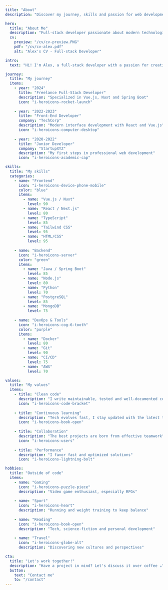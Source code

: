 ```yaml
---
title: "About"
description: "Discover my journey, skills and passion for web development"

hero:
  title: "About Me"
  description: "Full-stack developer passionate about modern technologies"
  cv:
    preview: "/cv/cv-preview.PNG"
    pdf: "/cv/cv-alex.pdf"
    alt: "Alex's CV - Full-stack Developer"

intro:
  text: "Hi! I'm Alex, a full-stack developer with a passion for creating modern and performant web applications. For several years, I've been transforming ideas into innovative digital solutions."

journey:
  title: "My journey"
  items:
    - year: "2024"
      title: "Freelance Full-Stack Developer"
      description: "Specialized in Vue.js, Nuxt and Spring Boot"
      icon: "i-heroicons-rocket-launch"
      
    - year: "2022-2023"
      title: "Front-End Developer"
      company: "TechCorp"
      description: "Modern interface development with React and Vue.js"
      icon: "i-heroicons-computer-desktop"
      
    - year: "2020-2022"
      title: "Junior Developer"
      company: "StartupXYZ"
      description: "My first steps in professional web development"
      icon: "i-heroicons-academic-cap"

skills:
  title: "My skills"
  categories:
    - name: "Frontend"
      icon: "i-heroicons-device-phone-mobile"
      color: "blue"
      items:
        - name: "Vue.js / Nuxt"
          level: 90
        - name: "React / Next.js"
          level: 80
        - name: "TypeScript"
          level: 85
        - name: "Tailwind CSS"
          level: 95
        - name: "HTML/CSS"
          level: 95
          
    - name: "Backend"
      icon: "i-heroicons-server"
      color: "green"
      items:
        - name: "Java / Spring Boot"
          level: 85
        - name: "Node.js"
          level: 80
        - name: "Python"
          level: 70
        - name: "PostgreSQL"
          level: 85
        - name: "MongoDB"
          level: 75
          
    - name: "DevOps & Tools"
      icon: "i-heroicons-cog-6-tooth"
      color: "purple"
      items:
        - name: "Docker"
          level: 80
        - name: "Git"
          level: 90
        - name: "CI/CD"
          level: 75
        - name: "AWS"
          level: 70

values:
  title: "My values"
  items:
    - title: "Clean code"
      description: "I write maintainable, tested and well-documented code"
      icon: "i-heroicons-code-bracket"
      
    - title: "Continuous learning"
      description: "Tech evolves fast, I stay updated with the latest trends"
      icon: "i-heroicons-book-open"
      
    - title: "Collaboration"
      description: "The best projects are born from effective teamwork"
      icon: "i-heroicons-users"
      
    - title: "Performance"
      description: "I favor fast and optimized solutions"
      icon: "i-heroicons-lightning-bolt"

hobbies:
  title: "Outside of code"
  items:
    - name: "Gaming"
      icon: "i-heroicons-puzzle-piece"
      description: "Video game enthusiast, especially RPGs"
      
    - name: "Sport"
      icon: "i-heroicons-heart"
      description: "Running and weight training to keep balance"
      
    - name: "Reading"
      icon: "i-heroicons-book-open"
      description: "Tech, science-fiction and personal development"
      
    - name: "Travel"
      icon: "i-heroicons-globe-alt"
      description: "Discovering new cultures and perspectives"

cta:
  title: "Let's work together!"
  description: "Have a project in mind? Let's discuss it over coffee ☕"
  button:
    text: "Contact me"
    to: "/contact"
---
```

